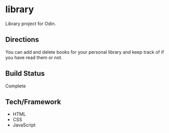 # library
Library project for Odin.
## Directions
You can add and delete books for your personal library and keep track of if you have read them or not.  
## Build Status
Complete
## Tech/Framework
- HTML
- CSS
- JavaScript